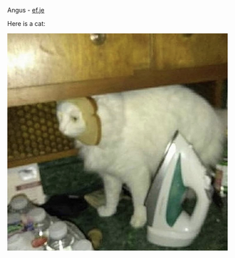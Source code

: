 
Angus - [ef.je](https://ef.je)

Here is a cat:

![CAT](https://github.com/Gaunsessa/Gaunsessa/blob/master/cats/iron.jpg)
